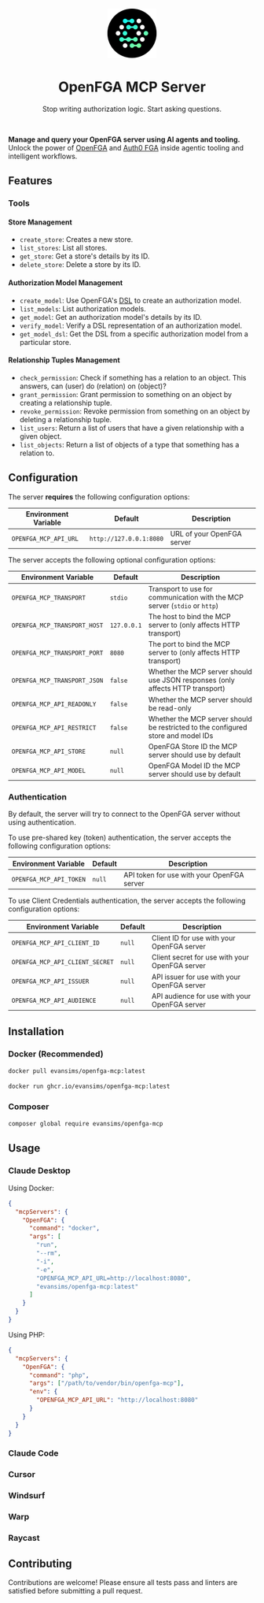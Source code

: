 <div align="center">
  <p><a href="https://openfga.dev"><img src=".github/openfga.png" width="100" /></a></p>

  <h1>OpenFGA MCP Server</h1>

  <p>Stop writing authorization logic. Start asking questions.</p>
</div>

<p><br /></p>

**Manage and query your OpenFGA server using AI agents and tooling.** Unlock the power of [OpenFGA](https://openfga.dev/) and [Auth0 FGA](https://auth0.com/fine-grained-authorization) inside agentic tooling and intelligent workflows.

## Features

### Tools

#### Store Management

- `create_store`: Creates a new store.
- `list_stores`: List all stores.
- `get_store`: Get a store's details by its ID.
- `delete_store`: Delete a store by its ID.

#### Authorization Model Management

- `create_model`: Use OpenFGA's [DSL](https://openfga.dev/docs/configuration-language) to create an authorization model.
- `list_models`: List authorization models.
- `get_model`: Get an authorization model's details by its ID.
- `verify_model`: Verify a DSL representation of an authorization model.
- `get_model_dsl`: Get the DSL from a specific authorization model from a particular store.

#### Relationship Tuples Management

- `check_permission`: Check if something has a relation to an object. This answers, can (user) do (relation) on (object)?
- `grant_permission`: Grant permission to something on an object by creating a relationship tuple.
- `revoke_permission`: Revoke permission from something on an object by deleting a relationship tuple.
- `list_users`: Return a list of users that have a given relationship with a given object.
- `list_objects`: Return a list of objects of a type that something has a relation to.

## Configuration

The server **requires** the following configuration options:

| Environment Variable  | Default                 | Description                |
| --------------------- | ----------------------- | -------------------------- |
| `OPENFGA_MCP_API_URL` | `http://127.0.0.1:8080` | URL of your OpenFGA server |

The server accepts the following optional configuration options:

| Environment Variable         | Default     | Description                                                                       |
| ---------------------------- | ----------- | --------------------------------------------------------------------------------- |
| `OPENFGA_MCP_TRANSPORT`      | `stdio`     | Transport to use for communication with the MCP server (`stdio` or `http`)        |
| `OPENFGA_MCP_TRANSPORT_HOST` | `127.0.0.1` | The host to bind the MCP server to (only affects HTTP transport)                  |
| `OPENFGA_MCP_TRANSPORT_PORT` | `8080`      | The port to bind the MCP server to (only affects HTTP transport)                  |
| `OPENFGA_MCP_TRANSPORT_JSON` | `false`     | Whether the MCP server should use JSON responses (only affects HTTP transport)    |
| `OPENFGA_MCP_API_READONLY`   | `false`     | Whether the MCP server should be read-only                                        |
| `OPENFGA_MCP_API_RESTRICT`   | `false`     | Whether the MCP server should be restricted to the configured store and model IDs |
| `OPENFGA_MCP_API_STORE`      | `null`      | OpenFGA Store ID the MCP server should use by default                             |
| `OPENFGA_MCP_API_MODEL`      | `null`      | OpenFGA Model ID the MCP server should use by default                             |

### Authentication

By default, the server will try to connect to the OpenFGA server without using authentication.

To use pre-shared key (token) authentication, the server accepts the following configuration options:

| Environment Variable    | Default | Description                                |
| ----------------------- | ------- | ------------------------------------------ |
| `OPENFGA_MCP_API_TOKEN` | `null`  | API token for use with your OpenFGA server |

To use Client Credentials authentication, the server accepts the following configuration options:

| Environment Variable            | Default | Description                                    |
| ------------------------------- | ------- | ---------------------------------------------- |
| `OPENFGA_MCP_API_CLIENT_ID`     | `null`  | Client ID for use with your OpenFGA server     |
| `OPENFGA_MCP_API_CLIENT_SECRET` | `null`  | Client secret for use with your OpenFGA server |
| `OPENFGA_MCP_API_ISSUER`        | `null`  | API issuer for use with your OpenFGA server    |
| `OPENFGA_MCP_API_AUDIENCE`      | `null`  | API audience for use with your OpenFGA server  |

## Installation

### Docker (Recommended)

```bash
docker pull evansims/openfga-mcp:latest
```

```bash
docker run ghcr.io/evansims/openfga-mcp:latest
```

### Composer

```bash
composer global require evansims/openfga-mcp
```

## Usage

### Claude Desktop

Using Docker:

```json
{
  "mcpServers": {
    "OpenFGA": {
      "command": "docker",
      "args": [
        "run",
        "--rm",
        "-i",
        "-e",
        "OPENFGA_MCP_API_URL=http://localhost:8080",
        "evansims/openfga-mcp:latest"
      ]
    }
  }
}
```

Using PHP:

```json
{
  "mcpServers": {
    "OpenFGA": {
      "command": "php",
      "args": ["/path/to/vendor/bin/openfga-mcp"],
      "env": {
        "OPENFGA_MCP_API_URL": "http://localhost:8080"
      }
    }
  }
}
```

### Claude Code

### Cursor

### Windsurf

### Warp

### Raycast

## Contributing

Contributions are welcome! Please ensure all tests pass and linters are satisfied before submitting a pull request.
